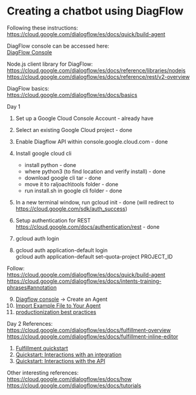 # Creating a chatbot using DiagFlow
Following these instructions:
https://cloud.google.com/dialogflow/es/docs/quick/build-agent

DiagFlow console can be accessed here: <br/>
[DiagFlow Console](https://dialogflow.cloud.google.com/)

Node.js client library for DiagFlow: <br/>
https://cloud.google.com/dialogflow/es/docs/reference/libraries/nodejs
https://cloud.google.com/dialogflow/es/docs/reference/rest/v2-overview

DiagFlow basics: <br/>
https://cloud.google.com/dialogflow/es/docs/basics

Day 1
1. Set up a Google Cloud Console Account - already have
2. Select an existing Google Cloud project - done
3. Enable Diagflow API within console.google.cloud.com - done
4. Install google cloud cli
   - install python - done
   - where python3 (to find location and verify install) - done
   - download google cli tar - done
   - move it to raljoach\tools folder - done
   - run install.sh in google cli folder - done
5. In a new terminal window, run 
   gcloud init - done (will redirect to https://cloud.google.com/sdk/auth_success)

6. Setup authentication for REST
   https://cloud.google.com/docs/authentication/rest - done

7. gcloud auth login
8. gcloud auth application-default login <br/>
   gcloud auth application-default set-quota-project PROJECT_ID


Follow: <br/>
https://cloud.google.com/dialogflow/es/docs/quick/build-agent <br/>
https://cloud.google.com/dialogflow/es/docs/intents-training-phrases#annotation

9. [Diagflow console](https://dialogflow.cloud.google.com/) -> Create an Agent
10. [Import Example File to Your Agent](https://cloud.google.com/dialogflow/es/docs/quick/build-agent#import-the-example-file-to-your-agent)
11. [productionization best practices](https://cloud.google.com/dialogflow/es/docs/best-practices#prod)

Day 2
References: <br/>
https://cloud.google.com/dialogflow/es/docs/fulfillment-overview
https://cloud.google.com/dialogflow/es/docs/fulfillment-inline-editor

1. [Fulfillment quickstart](https://cloud.google.com/dialogflow/es/docs/best-practices#prod)
2. [Quickstart: Interactions with an integration](https://cloud.google.com/dialogflow/es/docs/quick/integration)
3. [Quickstart: Interactions with the API](https://cloud.google.com/dialogflow/es/docs/quick/api)


Other interesting references:
https://cloud.google.com/dialogflow/es/docs/how
https://cloud.google.com/dialogflow/es/docs/tutorials

 
